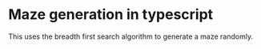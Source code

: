 # Maze generation in typescript

This uses the breadth first search algorithm to generate a maze randomly.
